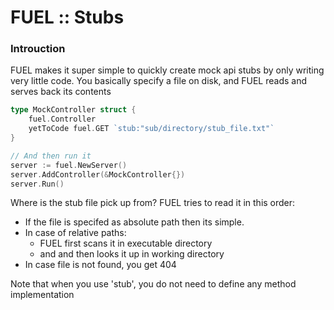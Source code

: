 # FUEL :: Stubs

### Introuction

FUEL makes it super simple to quickly create mock api stubs by only writing very little code. You basically specify a file on disk, and FUEL reads and serves back its contents

```go
type MockController struct {
	fuel.Controller
	yetToCode fuel.GET `stub:"sub/directory/stub_file.txt"`
}

// And then run it
server := fuel.NewServer()
server.AddController(&MockController{})
server.Run()
```

Where is the stub file pick up from? FUEL tries to read it in this order:
 - If the file is specifed as absolute path then its simple.
 - In case of relative paths:
   - FUEL first scans it in executable directory
   - and and then looks it up in working directory
 - In case file is not found, you get 404

Note that when you use 'stub', you do not need to define any method implementation
